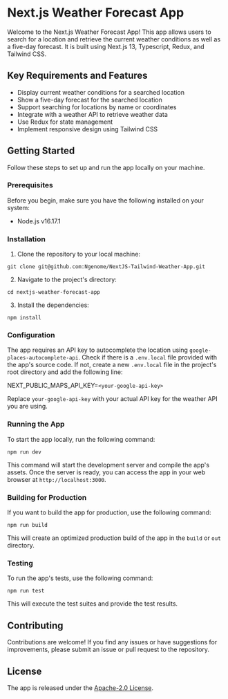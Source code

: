 # Next.js Weather Forecast App

Welcome to the Next.js Weather Forecast App! This app allows users to search for a location and retrieve the current weather conditions as well as a five-day forecast. It is built using Next.js 13, Typescript, Redux, and Tailwind CSS.

## Key Requirements and Features

- Display current weather conditions for a searched location
- Show a five-day forecast for the searched location
- Support searching for locations by name or coordinates
- Integrate with a weather API to retrieve weather data
- Use Redux for state management
- Implement responsive design using Tailwind CSS

## Getting Started

Follow these steps to set up and run the app locally on your machine.

### Prerequisites

Before you begin, make sure you have the following installed on your system:

- Node.js v16.17.1

### Installation

1. Clone the repository to your local machine:

`git clone git@github.com:Ngenome/NextJS-Tailwind-Weather-App.git`

2. Navigate to the project's directory:

`cd nextjs-weather-forecast-app`

3. Install the dependencies:

`npm install`

### Configuration

The app requires an API key to autocomplete the location using `google-places-autocomplete-api`. Check if there is a `.env.local` file provided with the app's source code. If not, create a new `.env.local` file in the project's root directory and add the following line:

NEXT_PUBLIC_MAPS_API_KEY=`<your-google-api-key>`

Replace `your-google-api-key` with your actual API key for the weather API you are using.

### Running the App

To start the app locally, run the following command:

`npm run dev`

This command will start the development server and compile the app's assets. Once the server is ready, you can access the app in your web browser at `http://localhost:3000`.

### Building for Production

If you want to build the app for production, use the following command:

`npm run build`

This will create an optimized production build of the app in the `build` or `out` directory.

### Testing

To run the app's tests, use the following command:

`npm run test`

This will execute the test suites and provide the test results.

## Contributing

Contributions are welcome! If you find any issues or have suggestions for improvements, please submit an issue or pull request to the repository.

## License

The app is released under the [Apache-2.0 License](LICENSE).
